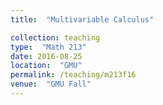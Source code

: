```yaml
---
title:  "Multivariable Calculus"

collection: teaching
type:  "Math 213"
date: 2016-08-25
location:  "GMU"
permalink: /teaching/m213f16
venue:  "GMU Fall"
---
```

